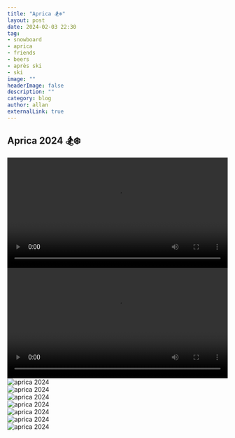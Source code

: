 ```yaml
---
title: "Aprica 🏂❄️"
layout: post
date: 2024-02-03 22:30
tag: 
- snowboard
- aprica
- friends
- beers
- après ski
- ski
image: ""
headerImage: false
description: ""
category: blog
author: allan
externalLink: true
---
```


## Aprica 2024 🏂❄️

<div>
    <video class="fullscreen fill" width="100%" autoplay loop controls >
    <source src="https://github.com/Allan-Nava/Allan-Nava.github.io/raw/master/assets/video/aprica.mp4" type="video/mp4">
    </video>

</div>

<div>
    <video class="fullscreen fill" width="100%" loop controls >
    <source src="https://github.com/Allan-Nava/Allan-Nava.github.io/raw/master/assets/video/aprica-1.mp4" type="video/mp4">
    </video>

</div>

<div>
    <img class="image" src="https://github.com/Allan-Nava/Allan-Nava.github.io/blob/master/assets/images/aprica-zak-2024.jpg?raw=true" alt="aprica 2024" />

</div>

<div>
    <img class="image" src="https://github.com/Allan-Nava/Allan-Nava.github.io/blob/master/assets/images/aprica-2024.jpg?raw=true" alt="aprica 2024" />

</div>

<div>
    <img class="image" src="https://github.com/Allan-Nava/Allan-Nava.github.io/blob/master/assets/images/aprica-1-2024.jpg?raw=true" alt="aprica 2024" />

</div>


<div>
    <img class="image" src="https://github.com/Allan-Nava/Allan-Nava.github.io/blob/master/assets/images/aprica-2-2024.jpg?raw=true" alt="aprica 2024" />

</div>


<div>
    <img class="image" src="https://github.com/Allan-Nava/Allan-Nava.github.io/blob/master/assets/images/aprica-3-2024.jpg?raw=true" alt="aprica 2024" />
</div>



<div>
    <img class="image" src="https://github.com/Allan-Nava/Allan-Nava.github.io/blob/master/assets/images/aprica-4-2024.jpg?raw=true" alt="aprica 2024" />

</div>

<div>
    <img class="image" src="https://github.com/Allan-Nava/Allan-Nava.github.io/blob/master/assets/images/aprica-5-2024.jpg?raw=true" alt="aprica 2024" />

</div>